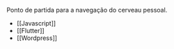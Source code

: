 Ponto de partida para a navegação do cerveau pessoal.


- [[Javascript]]
- [[Flutter]]
- [[Wordpress]]
